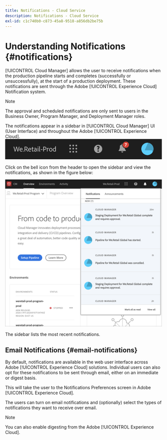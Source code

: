 ```yaml
---
title: Notifications - Cloud Service
description: Notifications - Cloud Service
exl-id: c1c740b0-c873-45a8-9518-a856db2be75b
---
```

# Understanding Notifications {#notifications} 

[!UICONTROL Cloud Manager] allows the user to receive notifications when the production pipeline starts and completes (successfully or unsuccessfully), at the start of a production deployment. These notifications are sent through the Adobe [!UICONTROL Experience Cloud] Notification system.

>[!NOTE]
>
>The approval and scheduled notifications are only sent to users in the Business Owner, Program Manager, and Deployment Manager roles.

The notifications appear in a sidebar in [!UICONTROL Cloud Manager] UI (User Interface) and throughout the Adobe [!UICONTROL Experience Cloud].
![](assets/notify-1.png)

Click on the bell icon from the header to open the sidebar and view the notifications, as shown in the figure below:

![](assets/notify-2.png)

The sidebar lists the most recent notifications.


## Email Notifications {#email-notifications}

By default, notifications are available in the web user interface across Adobe [!UICONTROL Experience Cloud] solutions. Individual users can also opt for these notifications to be sent through email, either on an immediate or digest basis.

This will take the user to the Notifications Preferences screen in Adobe [!UICONTROL Experience Cloud].

The users can turn on email notifications and (optionally) select the types of notifications they want to receive over email.

>[!NOTE]
>You can also enable digesting from the Adobe [!UICONTROL Experience Cloud].
